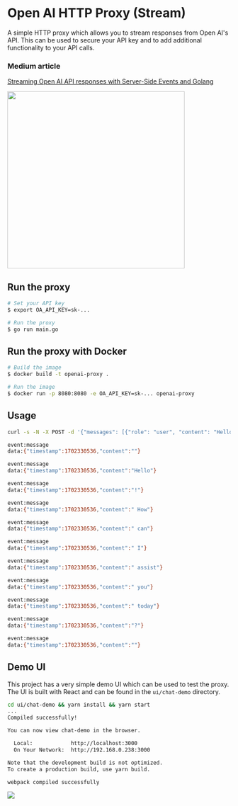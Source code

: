 # Open AI HTTP Proxy (Stream)

A simple HTTP proxy which allows you to stream responses from Open AI's API. This can be used to secure your API key and to add additional functionality to your API calls.

### Medium article

[Streaming Open AI API responses with Server-Side Events and Golang](https://medium.com/@nick.sjostrom12/streaming-openai-api-from-a-proxy-server-8d9e01c0f2f1)

[<img src="https://miro.medium.com/v2/resize:fit:720/format:webp/1*VMQmzlL8MMYjRoTo2VDm8g.png" width="400">](https://medium.com/@nick.sjostrom12/streaming-openai-api-from-a-proxy-server-8d9e01c0f2f1)

## Run the proxy

```bash
# Set your API key
$ export OA_API_KEY=sk-...

# Run the proxy
$ go run main.go
```

## Run the proxy with Docker

```bash
# Build the image
$ docker build -t openai-proxy .

# Run the image
$ docker run -p 8080:8080 -e OA_API_KEY=sk-... openai-proxy
```

## Usage

```bash
curl -s -N -X POST -d '{"messages": [{"role": "user", "content": "Hello world!"}]}' http://localhost:8080/message

event:message
data:{"timestamp":1702330536,"content":""}

event:message
data:{"timestamp":1702330536,"content":"Hello"}

event:message
data:{"timestamp":1702330536,"content":"!"}

event:message
data:{"timestamp":1702330536,"content":" How"}

event:message
data:{"timestamp":1702330536,"content":" can"}

event:message
data:{"timestamp":1702330536,"content":" I"}

event:message
data:{"timestamp":1702330536,"content":" assist"}

event:message
data:{"timestamp":1702330536,"content":" you"}

event:message
data:{"timestamp":1702330536,"content":" today"}

event:message
data:{"timestamp":1702330536,"content":"?"}

event:message
data:{"timestamp":1702330536,"content":""}
```

## Demo UI

This project has a very simple demo UI which can be used to test the proxy. The UI is built with React and can be found in the `ui/chat-demo` directory.

```bash
cd ui/chat-demo && yarn install && yarn start
...
Compiled successfully!

You can now view chat-demo in the browser.

  Local:            http://localhost:3000
  On Your Network:  http://192.168.0.238:3000

Note that the development build is not optimized.
To create a production build, use yarn build.

webpack compiled successfully
```

[<img src="https://miro.medium.com/v2/resize:fit:640/format:webp/1*BHaB6FlynE7_oa_rw5NTWA.gif" >](https://miro.medium.com/v2/resize:fit:640/format:webp/1*BHaB6FlynE7_oa_rw5NTWA.gif)
